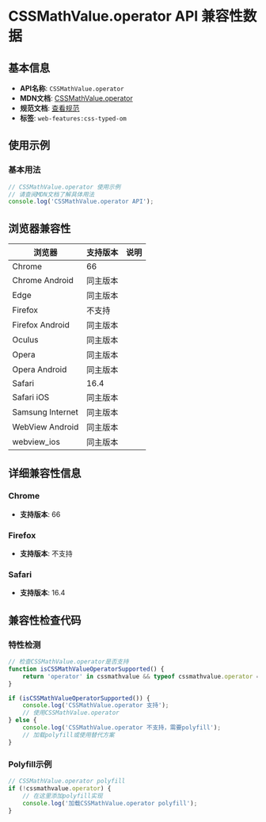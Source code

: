 # CSSMathValue.operator API 兼容性数据

## 基本信息

- **API名称**: `CSSMathValue.operator`
- **MDN文档**: [CSSMathValue.operator](https://developer.mozilla.org/docs/Web/API/CSSMathValue/operator)
- **规范文档**: [查看规范](https://drafts.css-houdini.org/css-typed-om/#dom-cssmathvalue-operator)
- **标签**: `web-features:css-typed-om`

## 使用示例

### 基本用法

```javascript
// CSSMathValue.operator 使用示例
// 请查阅MDN文档了解具体用法
console.log('CSSMathValue.operator API');
```

## 浏览器兼容性

| 浏览器 | 支持版本 | 说明 |
|--------|----------|------|
| Chrome | 66 |  |
| Chrome Android | 同主版本 |  |
| Edge | 同主版本 |  |
| Firefox | 不支持 |  |
| Firefox Android | 同主版本 |  |
| Oculus | 同主版本 |  |
| Opera | 同主版本 |  |
| Opera Android | 同主版本 |  |
| Safari | 16.4 |  |
| Safari iOS | 同主版本 |  |
| Samsung Internet | 同主版本 |  |
| WebView Android | 同主版本 |  |
| webview_ios | 同主版本 |  |

## 详细兼容性信息

### Chrome

- **支持版本**: 66

### Firefox

- **支持版本**: 不支持

### Safari

- **支持版本**: 16.4

## 兼容性检查代码

### 特性检测

```javascript
// 检查CSSMathValue.operator是否支持
function isCSSMathValueOperatorSupported() {
    return 'operator' in cssmathvalue && typeof cssmathvalue.operator === 'function';
}

if (isCSSMathValueOperatorSupported()) {
    console.log('CSSMathValue.operator 支持');
    // 使用CSSMathValue.operator
} else {
    console.log('CSSMathValue.operator 不支持，需要polyfill');
    // 加载polyfill或使用替代方案
}
```

### Polyfill示例

```javascript
// CSSMathValue.operator polyfill
if (!cssmathvalue.operator) {
    // 在这里添加polyfill实现
    console.log('加载CSSMathValue.operator polyfill');
}
```

